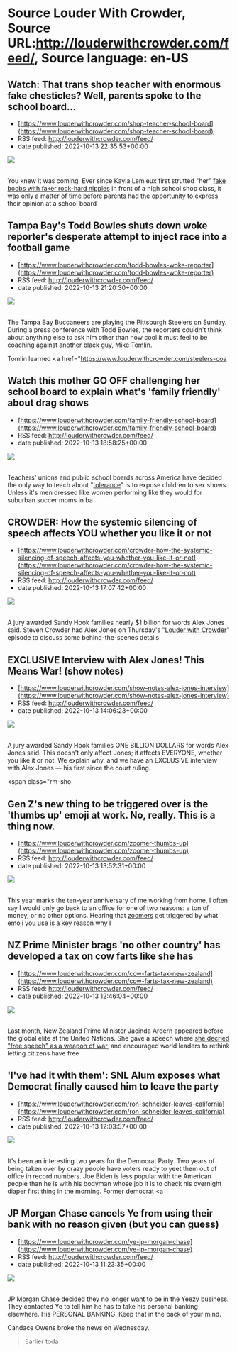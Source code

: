 # Source Louder With Crowder, Source URL:http://louderwithcrowder.com/feed/, Source language: en-US

## Watch: That trans shop teacher with enormous fake chesticles? Well, parents spoke to the school board...
 - [https://www.louderwithcrowder.com/shop-teacher-school-board](https://www.louderwithcrowder.com/shop-teacher-school-board)
 - RSS feed: http://louderwithcrowder.com/feed/
 - date published: 2022-10-13 22:35:53+00:00

<img src="https://www.louderwithcrowder.com/media-library/image.png?id=31944016&amp;width=1245&amp;height=700&amp;coordinates=0%2C0%2C0%2C118" /><br /><br /><p>You knew it was coming. Ever since Kayla Lemieux first strutted "her" <a href="https://www.louderwithcrowder.com/shop-teacher-ontario" target="_blank">fake boobs with faker rock-hard nipples</a> in front of a high school shop class, it was only a matter of time before parents had the opportunity to express their opinion at a school board 

## Tampa Bay's Todd Bowles shuts down woke reporter's desperate attempt to inject race into a football game
 - [https://www.louderwithcrowder.com/todd-bowles-woke-reporter](https://www.louderwithcrowder.com/todd-bowles-woke-reporter)
 - RSS feed: http://louderwithcrowder.com/feed/
 - date published: 2022-10-13 21:20:30+00:00

<img src="https://www.louderwithcrowder.com/media-library/image.png?id=31943837&amp;width=1245&amp;height=700&amp;coordinates=0%2C0%2C0%2C194" /><br /><br /><p>The Tampa Bay Buccaneers are playing the Pittsburgh Steelers on Sunday. During a press conference with Todd Bowles, the reporters couldn't think about anything else to ask him other than how cool it must feel to be coaching against another black guy, Mike Tomlin.</p><p>Tomlin learned <a href="https://www.louderwithcrowder.com/steelers-coa

## Watch this mother GO OFF challenging her school board to explain what's 'family friendly' about drag shows
 - [https://www.louderwithcrowder.com/family-friendly-school-board](https://www.louderwithcrowder.com/family-friendly-school-board)
 - RSS feed: http://louderwithcrowder.com/feed/
 - date published: 2022-10-13 18:58:25+00:00

<img src="https://www.louderwithcrowder.com/media-library/image.png?id=31942696&amp;width=1245&amp;height=700&amp;coordinates=0%2C0%2C0%2C118" /><br /><br /><p>Teachers' unions and public school boards across America have decided the only way to teach about "<a href="https://www.louderwithcrowder.com/florida-investigates-lewd-performance" target="_blank">tolerance</a>" is to expose children to sex shows. Unless it's men dressed like women performing like they would for suburban soccer moms in ba

## CROWDER: How the systemic silencing of speech affects YOU whether you like it or not
 - [https://www.louderwithcrowder.com/crowder-how-the-systemic-silencing-of-speech-affects-you-whether-you-like-it-or-not](https://www.louderwithcrowder.com/crowder-how-the-systemic-silencing-of-speech-affects-you-whether-you-like-it-or-not)
 - RSS feed: http://louderwithcrowder.com/feed/
 - date published: 2022-10-13 17:07:42+00:00

<img src="https://www.louderwithcrowder.com/media-library/crowder-how-the-systemic-silencing-of-speech-affects-you-whether-you-like-it-or-not.png?id=31942358&amp;width=1245&amp;height=700&amp;coordinates=39%2C0%2C0%2C0" /><br /><br /><p class="">A jury awarded Sandy Hook families nearly $1 billion for words Alex Jones said. Steven Crowder had Alex Jones on Thursday's "<a href="https://get.blazetv.com/lwc/" target="_blank">Louder with Crowder</a>" episode to discuss some behind-the-scenes details

## EXCLUSIVE Interview with Alex Jones! This Means War! (show notes)
 - [https://www.louderwithcrowder.com/show-notes-alex-jones-interview](https://www.louderwithcrowder.com/show-notes-alex-jones-interview)
 - RSS feed: http://louderwithcrowder.com/feed/
 - date published: 2022-10-13 14:06:23+00:00

<img src="https://www.louderwithcrowder.com/media-library/image.jpg?id=31941079&amp;width=1200&amp;height=800&amp;coordinates=0%2C0%2C284%2C0" /><br /><br /><p>A jury awarded Sandy Hook families ONE BILLION DOLLARS for words Alex Jones said. This doesn't only affect Jones; it affects EVERYONE, whether you like it or not. We explain why, and we have an EXCLUSIVE interview with Alex Jones — his first since the court ruling.</p><p class="shortcode-media shortcode-media-youtube">
<span class="rm-sho

## Gen Z's new thing to be triggered over is the 'thumbs up' emoji at work. No, really. This is a thing now.
 - [https://www.louderwithcrowder.com/zoomer-thumbs-up](https://www.louderwithcrowder.com/zoomer-thumbs-up)
 - RSS feed: http://louderwithcrowder.com/feed/
 - date published: 2022-10-13 13:52:31+00:00

<img src="https://www.louderwithcrowder.com/media-library/image.jpg?id=31940919&amp;width=1200&amp;height=600&amp;coordinates=0%2C99%2C0%2C99" /><br /><br /><p>This year marks the ten-year anniversary of me working from home. I often say I would only go back to an office for one of two reasons: a ton of money, or no other options. Hearing that <a href="https://www.louderwithcrowder.com/david-hogg-pets-are-kids" target="_blank">zoomers</a> get triggered by what emoji you use is a key reason why I

## NZ Prime Minister brags 'no other country' has developed a tax on cow farts like she has
 - [https://www.louderwithcrowder.com/cow-farts-tax-new-zealand](https://www.louderwithcrowder.com/cow-farts-tax-new-zealand)
 - RSS feed: http://louderwithcrowder.com/feed/
 - date published: 2022-10-13 12:46:04+00:00

<img src="https://www.louderwithcrowder.com/media-library/image.jpg?id=31940728&amp;width=1200&amp;height=800&amp;coordinates=11%2C0%2C12%2C0" /><br /><br /><p>Last month, New Zealand Prime Minister Jacinda Ardern appeared before the global elite at the United Nations. She gave a speech where <a href="https://www.louderwithcrowder.com/jacinda-ardern-free-speech-un" target="_blank">she decried "free speech" as a weapon of war</a>, and encouraged world leaders to rethink letting citizens have free

## 'I've had it with them': SNL Alum exposes what Democrat finally caused him to leave the party
 - [https://www.louderwithcrowder.com/ron-schneider-leaves-california](https://www.louderwithcrowder.com/ron-schneider-leaves-california)
 - RSS feed: http://louderwithcrowder.com/feed/
 - date published: 2022-10-13 12:03:57+00:00

<img src="https://www.louderwithcrowder.com/media-library/image.png?id=31940631&amp;width=1200&amp;height=800&amp;coordinates=0%2C0%2C24%2C0" /><br /><br /><p>It's been an interesting two years for the Democrat Party. Two years of being taken over by crazy people have voters ready to yeet them out of office in record numbers. Joe Biden is less popular with the American people than he is with his bodyman whose job it is to check his overnight diaper first thing in the morning. Former democrat <a 

## JP Morgan Chase cancels Ye from using their bank with no reason given (but you can guess)
 - [https://www.louderwithcrowder.com/ye-jp-morgan-chase](https://www.louderwithcrowder.com/ye-jp-morgan-chase)
 - RSS feed: http://louderwithcrowder.com/feed/
 - date published: 2022-10-13 11:23:35+00:00

<img src="https://www.louderwithcrowder.com/media-library/image.png?id=31940485&amp;width=1245&amp;height=700&amp;coordinates=0%2C97%2C0%2C21" /><br /><br /><p>JP Morgan Chase decided they no longer want to be in the Yeezy business. They contacted Ye to tell him he has to take his personal banking elsewhere. His PERSONAL BANKING. Keep that in the back of your mind.</p><p>Candace Owens broke the news on Wednesday.</p><div class="rm-embed embed-media"><blockquote class="twitter-tweet">Earlier toda
